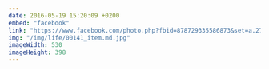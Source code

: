 ```yaml
---
date: 2016-05-19 15:20:09 +0200
embed: "facebook"
link: "https://www.facebook.com/photo.php?fbid=878729335586873&set=a.272256412900838.68734.100003494449349&type=3"
img: "/img/life/00141_item.md.jpg"
imageWidth: 530
imageHeight: 398
---
```

